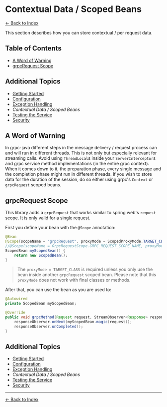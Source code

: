 # Contextual Data / Scoped Beans

[<- Back to Index](../index.md)

This section describes how you can store contextual / per request data.

## Table of Contents <!-- omit in toc -->

- [A Word of Warning](#a-word-of-warning)
- [grpcRequest Scope](#grpcrequest-scope)

## Additional Topics <!-- omit in toc -->

- [Getting Started](getting-started.md)
- [Configuration](configuration.md)
- [Exception Handling](exception-handling.md)
- *Contextual Data / Scoped Beans*
- [Testing the Service](testing.md)
- [Security](security.md)

## A Word of Warning

In grpc-java different steps in the message delivery / request process can and will run in different threads. This is
not only but especially relevant for streaming calls. Avoid using `ThreadLocal`s inside your `ServerInterceptor`s and
grpc service method implementations (in the entire grpc context). When it comes down to it, the preparation phase, every
single message and the completion phase might run in different threads. If you wish to store data for the duration of
the session, do so either using grpc's `Context` or `grpcRequest` scoped beans.

## grpcRequest Scope

This library adds a `grpcRequest` that works similar to spring web's `request` scope. It is only valid for a single
request.

First you define your bean with the `@Scope` annotation:

````java
@Bean
@Scope(scopeName = "grpcRequest", proxyMode = ScopedProxyMode.TARGET_CLASS)
//@Scope(scopeName = GrpcRequestScope.GRPC_REQUEST_SCOPE_NAME, proxyMode = ScopedProxyMode.TARGET_CLASS)
ScopedBean myScopedBean() {
    return new ScopedBean();
}
````

> The `proxyMode = TARGET_CLASS` is required unless you only use the bean inside another `grpcRequest` scoped bean.
> Please note that this `proxyMode` does not work with final classes or methods.

After that, you can use the bean as you are used to:

````java
@Autowired
private ScopedBean myScopedBean;

@Override
public void grpcMethod(Request request, StreamObserver<Response> responseObserver) {
    responseObserver.onNext(myScopedBean.magic(request));
    responseObserver.onCompleted();
}
````

## Additional Topics <!-- omit in toc -->

- [Getting Started](getting-started.md)
- [Configuration](configuration.md)
- [Exception Handling](exception-handling.md)
- *Contextual Data / Scoped Beans*
- [Testing the Service](testing.md)
- [Security](security.md)

----------

[<- Back to Index](../index.md)

